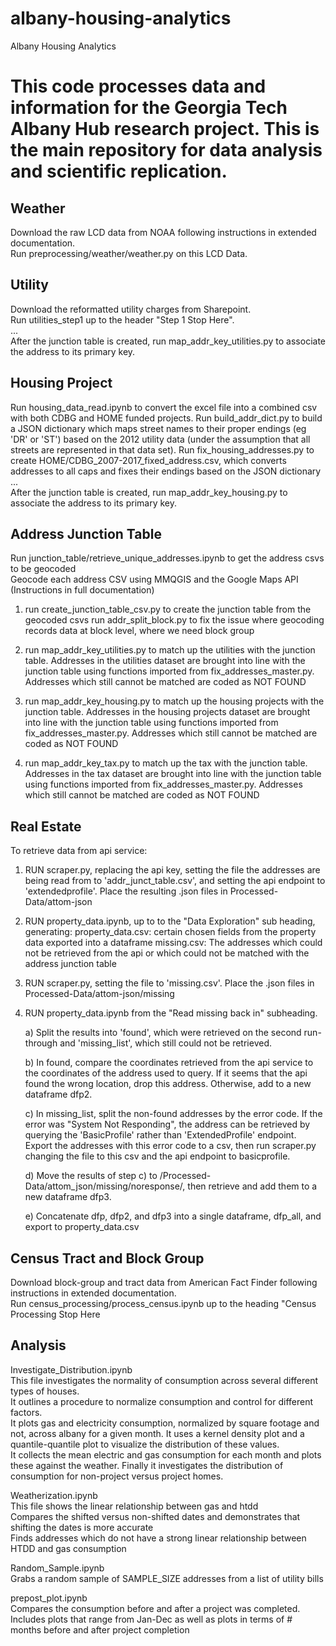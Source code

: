 # albany-housing-analytics
Albany Housing Analytics 
# This code processes data and information for the Georgia Tech Albany Hub research project. This is the main repository for data analysis and scientific replication. 

## Weather
Download the raw LCD data from NOAA following instructions in extended documentation. <br>
Run preprocessing/weather/weather.py on this LCD Data.

## Utility
Download the reformatted utility charges from Sharepoint.<br>
Run utilities_step1 up to the header "Step 1 Stop Here".<br>
...<br>
After the junction table is created, run map_addr_key_utilities.py to associate the address to its primary key.<br>

## Housing Project
Run housing_data_read.ipynb to convert the excel file into a combined csv with both CDBG and HOME funded projects.
Run build_addr_dict.py to build a JSON dictionary which maps street names to their proper endings (eg 'DR' or 'ST') based on the 2012 utility data (under the assumption that all streets are represented in that data set).
Run fix_housing_addresses.py to create HOME/CDBG_2007-2017_fixed_address.csv, which converts addresses to all caps and fixes their endings based on the JSON dictionary
...<br>
After the junction table is created, run map_addr_key_housing.py to associate the address to its primary key.<br>
## Address Junction Table
Run junction_table/retrieve_unique_addresses.ipynb to get the address csvs to be geocoded<br>
Geocode each address CSV using MMQGIS and the Google Maps API (Instructions in full documentation)<br>

1. run create_junction_table_csv.py to create the junction table from the geocoded csvs
   run addr_split_block.py to fix the issue where geocoding records data at block level, where we need block group

2. run map_addr_key_utilities.py to match up the utilities with the junction table. Addresses in the utilities dataset are brought into line with the junction table using functions imported from fix_addresses_master.py. Addresses which still cannot be matched are coded as NOT FOUND

3. run map_addr_key_housing.py to match up the housing projects with the junction table. Addresses in the housing projects dataset are brought into line with the junction table using functions imported from fix_addresses_master.py. Addresses which still cannot be matched are coded as NOT FOUND

4. run map_addr_key_tax.py to match up the tax with the junction table. Addresses in the tax dataset are brought into line with the junction table using functions imported from fix_addresses_master.py. Addresses which still cannot be matched are coded as NOT FOUND

## Real Estate
To retrieve data from api service:<br>
1. RUN scraper.py, replacing the api key, setting the file the addresses are being read from to 'addr_junct_table.csv', and setting the api endpoint to 'extendedprofile'. Place the resulting .json files in Processed-Data/attom-json
2. RUN property_data.ipynb, up to to the "Data Exploration" sub heading, generating:
property_data.csv: certain chosen fields from the property data exported into a dataframe
missing.csv: The addresses which could not be retrieved from the api or which could not be matched with the address junction table
3. RUN scraper.py, setting the file to 'missing.csv'. Place the .json files in Processed-Data/attom-json/missing
4. RUN property_data.ipynb from the "Read missing back in" subheading. 

	a) Split the results into 'found', which were retrieved on the second run-through and 'missing_list', which still could not be retrieved.
    
	b) In found, compare the coordinates retrieved from the api service to the coordinates of the address used to query. If it seems that the api found the wrong location, drop this address. Otherwise, add to a new dataframe dfp2.
    
	c) In missing_list, split the non-found addresses by the error code. If the error was "System Not Responding", the address can be retrieved by querying the 'BasicProfile' rather than 'ExtendedProfile' endpoint. Export the addresses with this error code to a csv, then run scraper.py changing the file to this csv and the api endpoint to basicprofile. 
    
	d) Move the results of step c) to /Processed-Data/attom_json/missing/noresponse/, then retrieve and add them to a new dataframe dfp3.
    
	e) Concatenate dfp, dfp2, and dfp3 into a single dataframe, dfp_all, and export to property_data.csv

## Census Tract and Block Group
Download block-group and tract data from American Fact Finder following instructions in extended documentation. <br>
Run census_processing/process_census.ipynb up to the heading "Census Processing Stop Here

## Analysis
Investigate_Distribution.ipynb<br>
This file investigates the normality of consumption across several different types of houses. <br>
It outlines a procedure to normalize consumption and control for different factors. <br>
It plots gas and electricity consumption, normalized by square footage and not, across albany for a given month. It uses a kernel density plot and a quantile-quantile plot to visualize the distribution of these values. <br>
It collects the mean electric and gas consumption for each month and plots these against the weather. 
Finally it investigates the distribution of consumption for non-project versus project homes.

Weatherization.ipynb<br>
This file shows the linear relationship between gas and htdd <br>
Compares the shifted versus non-shifted dates and demonstrates that shifting the dates is more accurate <br>
Finds addresses which do not have a strong linear relationship between HTDD and gas consumption

Random_Sample.ipynb<br>
Grabs a random sample of SAMPLE_SIZE addresses from a list of utility bills

prepost_plot.ipynb<br>
Compares the consumption before and after a project was completed.<br>
Includes plots that range from Jan-Dec as well as plots in terms of # months before and after project completion
